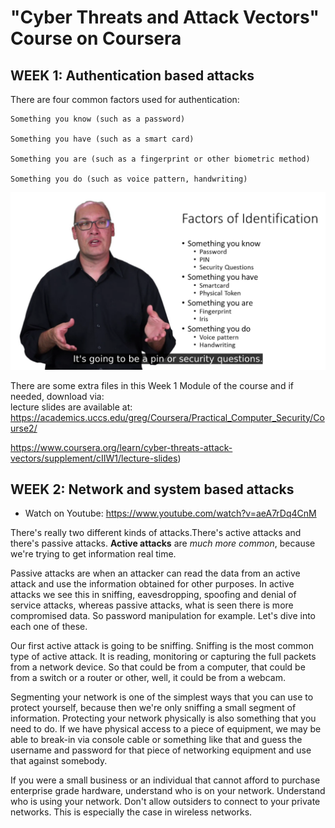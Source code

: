 # "Cyber Threats and Attack Vectors" Course on Coursera
## WEEK 1: Authentication based attacks

There are four common factors used for authentication:

    Something you know (such as a password)

    Something you have (such as a smart card)

    Something you are (such as a fingerprint or other biometric method)

    Something you do (such as voice pattern, handwriting)
 
![Authentication based attacks Coursera](https://github.com/emreYbs/Picus-Security-Bootcamp/blob/main/Week%202/Coursera/Cyber%20Threats%20and%20Attack%20Vectors/Screenshot%202022-05-29%20at%2013-57-06%20Authentication%20based%20attacks%20Coursera.png)

There are some extra files in this Week 1 Module of the course and if needed, download via: <br>
lecture slides are available at:
https://academics.uccs.edu/greg/Coursera/Practical_Computer_Security/Course2/

https://www.coursera.org/learn/cyber-threats-attack-vectors/supplement/cIIW1/lecture-slides)

## WEEK 2: Network and system based attacks

- Watch on Youtube: https://www.youtube.com/watch?v=aeA7rDq4CnM

There's really two different kinds of attacks.There's active attacks and there's passive attacks.
**Active attacks** are _much more common_, because we're trying to get information real time. 

Passive attacks are when an attacker can read the data
from an active attack and use the information obtained for other purposes.
In active attacks we see this in sniffing, eavesdropping,
spoofing and denial of service attacks,
whereas passive attacks, what is seen there is more compromised data.
So password manipulation for example.
Let's dive into each one of these.

Our first active attack is going to be sniffing.
Sniffing is the most common type of active attack.
It is reading, monitoring or capturing the full packets from a network device.
So that could be from a computer,
that could be from a switch or a router or other,
well, it could be from a webcam.

Segmenting your network is one of the simplest ways that you can use to protect yourself,
because then we're only sniffing a small segment of information.
Protecting your network physically is also something that you need to do.
If we have physical access to a piece of equipment,
we may be able to break-in via console cable or something like that and guess
the username and password
for that piece of networking equipment and use that against somebody.

If you were a small business or an individual that cannot
afford to purchase enterprise grade hardware,
understand who is on your network.
Understand who is using your network.
Don't allow outsiders to connect to your private networks.
This is especially the case in wireless networks. 
